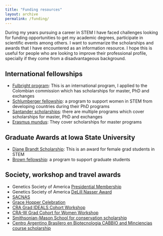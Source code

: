 ```yaml
---
title: "Funding resources"
layout: archive
permalink: /funding/
---
```


During my years pursuing a career in STEM I have faced challenges looking for funding opportunities to get my academic degrees, participate in scientific events among others. I want to summarize the scholarships and awards that I have encountered as an information resource. I hope this is useful for people who are looking to improve their professional profile, specially if they come from a disadvantageous background.

## International fellowships

- [Fulbright program](https://fulbright.edu.co/): This is an international program, I applied to the Colombian commission which has scholarships for master, PhD and exchanges
- [Schlumberger fellowship](https://www.slb.com/who-we-are/schlumberger-foundation): a program to support women in STEM from developing countries during their PhD programs
- [Santander scholarships](https://www.becas-santander.com/es/index.html): there are multiple programs which cover scholarships for master, PhD and exchanges
- [Erasmus mundus](https://erasmus-plus.ec.europa.eu/opportunities/individuals/students/erasmus-mundus-joint-masters-scholarships): They cover scholarships for master programs

## Graduate Awards at Iowa State University

- [Diane Brandt Scholarship](https://www.grad-college.iastate.edu/finance/brandt/): This is an award for female grad students in STEM 
- [Brown fellowship](https://www.research.iastate.edu/news/2021-2022-brown-graduate-fellowships-awarded/): a program to support graduate students

## Society, workshop and travel awards

- Genetics Society of America [Presidential Membership](https://genetics-gsa.org/awards/presidential-membership-initiative/)
- Genetics Society of America [DeLill Nasser Award](https://genetics-gsa.org/awards/delill-nasser-award-for-professional-development/)
- [SACNAS](https://www.sacnas.org/funding-resources)
- [Grace Hopper Celebration](https://ghc.anitab.org/attend/scholarships/)
- [CRA Grad IDEALS Cohort Workshop](https://cra.org/cra-wp/grad-cohort-ideals/)
- [CRA-W Grad Cohort for Women Workshop](https://cra.org/cra-wp/grad-cohort-for-women/)
- [Smithsonian-Mason School for conservation scholarship](https://smconservation.gmu.edu/programs/special-programs/smithsonian-mason-scholars-program/)
- [Centro Argentino Brasilero en Biotecnologia CABBIO and Minciencias course scholarship](https://minciencias.gov.co/sala_de_prensa/conoce-las-novedades-en-los-cursos-formacion-en-biotecnologia-cabbio-2021-y-como)
